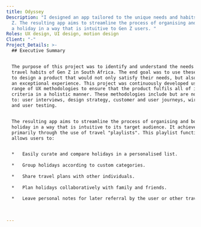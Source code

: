 ```yaml
---
title: Odyssey
Description: "I designed an app tailored to the unique needs and habits of Gen
  Z. The resulting app aims to streamline the process of organising and booking
  a holiday in a way that is intuitive to Gen Z users. "
Roles: UX design, UI design, motion design
Client: "-"
Project_Details: >-
  ## Executive Summary


  The purpose of this project was to identify and understand the needs and
  travel habits of Gen Z in South Africa. The end goal was to use these insights
  to design a product that would not only satisfy their needs, but also provide
  an exceptional experience. This project was continuously developed using a
  range of UX methodologies to ensure that the product fulfils all of its
  criteria in a holistic manner. These methodologies include but are not limited
  to: user interviews, design strategy, customer and user journeys, wireframes,
  and user testing.


  The resulting app aims to streamline the process of organising and booking a
  holiday in a way that is intuitive to its target audience. It achieves this
  primarily through the use of travel "playlists". This playlist functionality
  allows users to:


  *   Easily curate and compare holidays in a personalised list.
      
  *   Group holidays according to custom categories.
      
  *   Share travel plans with other individuals.
      
  *   Plan holidays collaboratively with family and friends.
      
  *   Leave personal notes for later referral by the user or other travelmates.
      

  ‍
---
```

